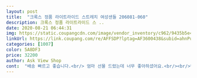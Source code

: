 ```yaml
---
layout: post 
title:  "크록스 정품 라이트라이드 스트레치 여성샌들 206081-060" 
description: 크록스 정품 라이트라이드 스 ..
date: 2020-08-21 06:44:31 
img: https://static.coupangcdn.com/image/vendor_inventory/c962/9435b5e4a9604a022533a1ee512512b531e82eb5a31ccb123614842321a2.jpg 
linkUrl: https://link.coupang.com/re/AFFSDP?lptag=AF3600438&subid=ahnPublicAsk&pageKey=1361766678&itemId=2393151572&vendorItemId=70475896764&traceid=V0-113-b2e4a7e8ed7289ea 
categories: [1007] 
color: 5A8DF3 
price: 32200 
author: Ask View Shop 
cont:  "배송 빠르고 좋습니다.<br/> 엄마 선물 드렸는데 너무 좋아하셨어요.<br/><br/>밴딩으로 신고 벗기 편하고 바닥도 쿠션감 있어 좋네요.<br/>여행가서 오래 걸었는데도 발이 아프진 않았습니다.<br/><br/>사진으로 볼때는 약간의 굽이 있어 보이는데<br/>신발이 도착해서 신어보니 1센치만 더 굽이<br/>있으면 좋아겠다 생각햏어요<br/>크로스 신발은 쿠션이 좋아요<br/>편하게 잘 신을께요<br/>편하고 가볍고<br/>" 
---
```

